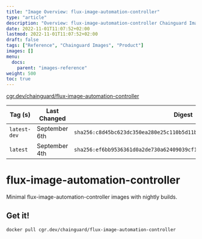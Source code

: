```yaml
---
title: "Image Overview: flux-image-automation-controller"
type: "article"
description: "Overview: flux-image-automation-controller Chainguard Image"
date: 2022-11-01T11:07:52+02:00
lastmod: 2022-11-01T11:07:52+02:00
draft: false
tags: ["Reference", "Chainguard Images", "Product"]
images: []
menu:
  docs:
    parent: "images-reference"
weight: 500
toc: true
---
```


[cgr.dev/chainguard/flux-image-automation-controller](https://github.com/chainguard-images/images/tree/main/images/flux-image-automation-controller)

| Tag (s)       | Last Changed  | Digest                                                                    |
|---------------|---------------|---------------------------------------------------------------------------|
|  `latest-dev` | September 6th | `sha256:c8d45bc623dc350ea280e25c110b5d11b3c790ef5ad38e0015add0f488708698` |
|  `latest`     | September 4th | `sha256:ef6bb9536361d0a2de730a62409039cf163f1ee5d1523a5c4dd097c80c9e9eb8` |

# flux-image-automation-controller

Minimal flux-image-automation-controller images with nightly builds.

## Get it!

```shell
docker pull cgr.dev/chainguard/flux-image-automation-controller
```
